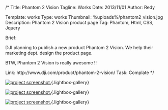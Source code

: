 /*
Title: Phantom 2 Vision
Tagline: Works
Date: 2013/11/01
Author: Redy

Template: works
Type: works
Thumbnail: %uploads%/phantom2_vision.jpg
Description: Phantom 2 Vision product page
Tag: Phantom, Html, CSS, Jquery

Brief: <p>DJI planning to publish a new product Phantom 2 Vision. We help their marketing dept. design the product page.</p>
<p>BTW, Phantom 2 Vision is really awesome !!</p>
Link: http://www.dji.com/product/phantom-2-vision/
Task: Complate
*/

[0]: %image_url%/phantom2_vision.jpg  "Phantom 2 Vision"
[1]: %image_url%/works/phantom2_vision/phantom2_vision_1_s.jpg  "Phantom 2 Vision"
[2]: %image_url%/works/phantom2_vision/phantom2_vision_2_s.jpg  "Phantom 2 Vision"

[![project screenshot.][0]](%image_url%/phantom2_vision.jpg "screenshot"){.lightbox-gallery}

[![project screenshot.][1]](%image_url%/works/phantom2_vision/phantom2_vision_1.jpg "screenshot."){.lightbox-gallery}

[![project screenshot.][2]](%image_url%/works/phantom2_vision/phantom2_vision_2.jpg "screenshot."){.lightbox-gallery}